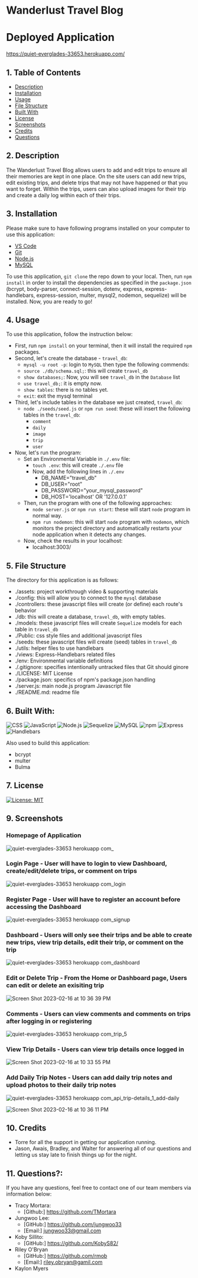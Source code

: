 # Wanderlust Travel Blog

# Deployed Application
https://quiet-everglades-33653.herokuapp.com/

## 1. Table of Contents

- [Description](#2-description)
- [Installation](#3-installation)
- [Usage](#4-usage)
- [File Structure](#5-file-structure)
- [Built With](#6-built-with)
- [License](#7-license)
- [Screenshots](#8-screenshots)
- [Credits](#9-credits)
- [Questions](#10-questions)

## 2. Description

The Wanderlust Travel Blog allows users to add and edit trips to ensure all their memories are kept in one place. On the site users can add new trips, edit existing trips, and delete trips that may not have happened or that you want to forget. Within the trips, users can also upload images for their trip and create a daily log within each of their trips.

## 3. Installation

Please make sure to have following programs installed on your computer to use this application:

- [VS Code](https://code.visualstudio.com/download)
- [Git](https://github.com/git-guides/install-git)
- [Node.js](https://nodejs.org/en/)
- [MySQL](https://www.mysql.com/)

To use this application, `git clone` the repo down to your local. Then, run `npm install` in order to install the dependencies as specified in the `package.json` (bcrypt, body-parser, connect-session, dotenv, express, express-handlebars, express-session, multer, mysql2, nodemon, sequelize) will be installed. Now, you are ready to go!

## 4. Usage

To use this application, follow the instruction below:

- First, run `npm install` on your terminal, then it will install the required `npm` packages.
- Second, let's create the database - `travel_db`:
  - `mysql -u root -p`: login to `MySQL` then type the following commends:
  - `source ./db/schema.sql;`: this will create `travel_db`
  - `show databases;`: Now, you will see `travel_db` in the `Database` list
  - `use travel_db;`: it is empty now.
  - `show tables`: there is no tables yet.
  - `exit`: exit the mysql terminal
- Third, let's include tables in the database we just created, `travel_db`:
  - `node ./seeds/seed.js` or `npm run seed`: these will insert the following tables in the `travel_db`:
    - `comment`
    - `daily`
    - `image`
    - `trip`
    - `user`
- Now, let's run the program:
  - Set an Environmental Variable in `./.env` file:
    - `touch .env`: this will create `./.env` file
    - Now, add the following lines in `./.env`
      - DB_NAME="travel_db"
      - DB_USER="root"
      - DB_PASSWORD="your_mysql_password"
      - DB_HOST='localhost' OR '127.0.0.1'
  - Then, run the program with one of the following approaches:
    - `node server.js` or `npm run start`: these will start `node` program in normal way.
    - `npm run nodemon`: this will start `node` program with `nodemon`, which monitors the project directory and automatically restarts your node application when it detects any changes.
  - Now, check the results in your localhost:
    - localhost:3003/

## 5. File Structure

The directory for this application is as follows:

- ./assets: project workthrough video & supporting materials
- ./config: this will allow you to connect to the `mysql` database
- ./controllers: these javascript files will create (or define) each route's behavior
- ./db: this will create a database, `travel_db`, with empty tables.
- ./models: these javascript files will create `Sequelize` models for each table in `travel_db`
- ./Public: css style files and additional javascript files
- ./seeds: these javascript files will create (seed) tables in `travel_db`
- ./utils: helper files to use handlebars
- ./views: Express-Handlebars related files
- ./env: Environmental variable definitions
- ./.gitignore: specifies intentionally untracked files that Git should ginore
- ./LICENSE: MIT License
- ./package.json: specifics of npm's package.json handling
- ./server.js: main node.js program Javascript file
- ./README.md: readme file

## 6. Built With:

![CSS](https://img.shields.io/badge/CSS3-1572B6?style=for-the-badge&logo=css3&logoColor=white) ![JavaScript](https://img.shields.io/badge/JavaScript-323330?style=for-the-badge&logo=javascript&logoColor=F7DF1E) ![Node.js](https://img.shields.io/badge/Node.js-339933?style=for-the-badge&logo=nodedotjs&logoColor=white) ![Sequelize](https://img.shields.io/badge/Sequelize-52B0E7?style=for-the-badge&logo=Sequelize&logoColor=white) ![MySQL](https://img.shields.io/badge/MySQL-005C84?style=for-the-badge&logo=mysql&logoColor=white) ![npm](https://img.shields.io/badge/npm-CB3837?style=for-the-badge&logo=npm&logoColor=white) ![Express](https://img.shields.io/badge/Express.js-000000?style=for-the-badge&logo=express&logoColor=white) ![Handlebars](https://img.shields.io/badge/Handlebars.js-f0772b?style=for-the-badge&logo=handlebarsdotjs&logoColor=black)

Also used to build this application:

- bcrypt
- multer
- Bulma

## 7. License

[![License: MIT](https://img.shields.io/badge/License-MIT-yellow.svg)](https://opensource.org/licenses/MIT)

## 9. Screenshots
### Homepage of Application
![quiet-everglades-33653 herokuapp com_](https://user-images.githubusercontent.com/107971753/219549268-3918ab45-10a5-4b86-b782-70f33e30d0de.png)

### Login Page - User will have to login to view Dashboard, create/edit/delete trips, or comment on trips
![quiet-everglades-33653 herokuapp com_login](https://user-images.githubusercontent.com/107971753/219549400-a409989f-9b4f-4de2-ac24-f6dad1a1d824.png)

### Register Page - User will have to register an account before accessing the Dashboard
![quiet-everglades-33653 herokuapp com_signup](https://user-images.githubusercontent.com/107971753/219549575-9ee3d1a2-e847-4404-9154-e542893b8908.png)

### Dashboard - Users will only see their trips and be able to create new trips, view trip details, edit their trip, or comment on the trip 
![quiet-everglades-33653 herokuapp com_dashboard](https://user-images.githubusercontent.com/107971753/219549731-fbfdef6c-30de-4440-b7d0-386f04464520.png)

### Edit or Delete Trip - From the Home or Dashboard page, Users can edit or delete an exisiting trip
![Screen Shot 2023-02-16 at 10 36 39 PM](https://user-images.githubusercontent.com/107971753/219550513-0151db4c-428e-4730-9594-1cff09f50a20.png)

### Comments - Users can view comments and comments on trips after logging in or registering
![quiet-everglades-33653 herokuapp com_trip_5](https://user-images.githubusercontent.com/107971753/219549962-0464d8d4-6d30-4107-acc7-29796201cae6.png)

### View Trip Details - Users can view trip details once logged in 
![Screen Shot 2023-02-16 at 10 33 55 PM](https://user-images.githubusercontent.com/107971753/219550197-439b5418-245d-4233-a2e5-af5697119dc2.png)

### Add Daily Trip Notes - Users can add daily trip notes and upload photos to their daily trip notes
![quiet-everglades-33653 herokuapp com_api_trip-details_1_add-daily](https://user-images.githubusercontent.com/107971753/219550302-3bc41da1-9f70-4342-bdcb-ccaf87df7e21.png)

![Screen Shot 2023-02-16 at 10 36 11 PM](https://user-images.githubusercontent.com/107971753/219550456-cf1bb2de-7f08-4d4b-9f80-c3d9e012d3a8.png)

## 10. Credits

- Torre for all the support in getting our application running.
- Jason, Awais, Bradley, and Walter for answering all of our questions and letting us stay late to finish things up for the night.

## 11. Questions?:

If you have any questions, feel free to contact one of our team members via information below:<br>

- Tracy Mortara:
  - [Github:] https://github.com/TMortara
- Jungwoo Lee:
  - [GitHub:] https://github.com/jungwoo33<br>
  - [Email:] jungwoo33@gmail.com
- Koby Sillito:
  - [GitHub:] https://github.com/KobyS82/
- Riley O'Bryan
  - [GitHub:] https://github.com/rmob<br>
  - [Email:] riley.obryan@gamil.com
- Kaylon Myers
